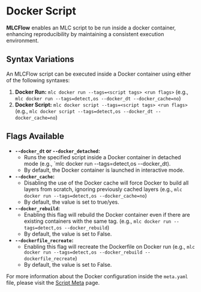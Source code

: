 # Docker Script

**MLCFlow** enables an MLC script to be run inside a docker container,  enhancing reproducibility by maintaining a consistent execution environment.

## **Syntax Variations**

An MLCFlow script can be executed inside a Docker container using either of the following syntaxes:

1. **Docker Run:** `mlc docker run --tags=<script tags> <run flags>` (e.g., `mlc docker run --tags=detect,os --docker_dt --docker_cache=no`)  
2. **Docker Script:** `mlc docker script --tags=<script tags> <run flags>` (e.g., `mlc docker script --tags=detect,os --docker_dt --docker_cache=no`)  

## **Flags Available**

- **`--docker_dt` or  `--docker_detached`:** 
    - Runs the specified script inside a Docker container in detached mode (e.g., `mlc docker run --tags=detect,os --docker_dt).
    - By default, the Docker container is launched in interactive mode.
- **`--docker_cache`:** 
    - Disabling the use of the Docker cache will force Docker to build all layers from scratch, ignoring previously cached layers (e.g., `mlc docker run --tags=detect,os --docker_cache=no`)  
    - By default, the value is set to true/yes.
- **`--docker_rebuild`:** 
    - Enabling this flag will rebuild the Docker container even if there are existing containers with the same tag. (e.g., `mlc docker run --tags=detect,os --docker_rebuild`)  
    - By default, the value is set to False.
- **`--dockerfile_recreate`:** 
    - Enabling this flag will recreate the Dockerfile on Docker run (e.g., `mlc docker run --tags=detect,os --docker_rebuild --dockerfile_recreate`)  
    - By default, the value is set to False.


For more information about the Docker configuration inside the  `meta.yaml` file, please visit the [Script Meta](meta.md#docker-configuration) page.
